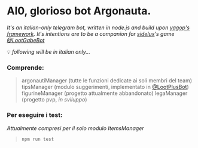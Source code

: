 # Al0, glorioso bot Argonauta.
_It's an italian-only telegram bot, written in node.js and build upon [yagop's framework](https://github.com/yagop/node-telegram-bot-api). It's intentions are to be a companion for [sidelux](https://github.com/sidelux)'s game [@LootGabeBot](t.me/lootgamebot)_

💡 _following will be in italian only..._

### Comprende:
> argonautiManager (tutte le funzioni dedicate ai soli membri del team)
> tipsManager (modulo suggerimenti, implementato in [@LootPlusBot](t.me/lootplusbot))
> figurineManager (progetto attualmente abbandonato)
> legaManager (progetto pvp, _in sviluppo_)

### Per eseguire i test:
_Attualmente compresi per il solo modulo ItemsManager_

> `npm run test`
